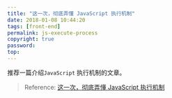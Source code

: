 ```yaml
---
title: "这一次，彻底弄懂 JavaScript 执行机制"
date: 2018-01-08 10:44:20
tags: [front-end]
permalink: js-execute-process 
copyright: true
password:
top:
---
```


推荐一篇介绍`JavaScript` 执行机制的文章。

> Reference:
> [这一次，彻底弄懂 JavaScript 执行机制](https://juejin.im/post/59e85eebf265da430d571f89)
